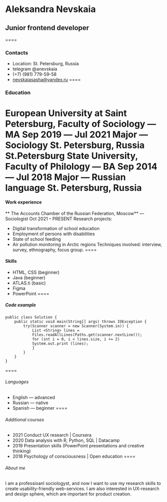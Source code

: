 # Aleksandra Nevskaia
## Junior frontend developer
====
### Contacts
* Location: St. Petersburg, Russia
* telegram @anevskaia
* (+7) (981) 779-59-58 
* nevskaiasasha@yandex.ru 
====
### Education
**European University at Saint Petersburg, Faculty of Sociology** ― MA	      **Sep 2019 ― Jul 2021**
Major ― Sociology 							    St. Petersburg, Russia
**St.Petersburg State University, Faculty of Philology** ― BA 		      **Sep 2014 ― Jul 2018**
Major ― Russian language						    St. Petersburg, Russia
====
#### Work experience
** The Accounts Chamber of the Russian Federation, Moscow** ― Sociologist
Oct 2021 – PRESENT
Research projects:
* Digital transformation of school education 
* Employment of persons with disabilities
* State of school feeding
* Air pollution monitoring in Arctic regions
Techniques involved: interview, survey, ethnography, focus group.
====
#### Skills
* HTML, CSS (beginner)
* Java (beginner)
* ATLAS.ti (basic)
* Figma 
* PowerPoint
====
##### Code example
```
public class Solution {
    public static void main(String[] args) throws IOException {
        try(Scanner scanner = new Scanner(System.in)) {
            List <String> lines = 
            Files.readAllLines(Paths.get(scanner.nextLine());
            for (int i = 0, i < lines.size, i += 2)
            System.out.print (lines);
            }
        }
    }
}
```
====
###### Languages
* English ― advanced
* Russian ― native
* Spanish ― beginner
====
###### Additional courses
* 2021
Conduct UX research | Coursera
* 2020
Data analysis with R, Python, SQL | Datacamp
* 2019
Presentation skills (PowerPoint presentations and creative thinking)
* 2018
Psychology of consciousness | Open education
====
###### About me
I am a professioanl sociologyst, and now I want to use my research skills to create usability-friendly web-services. I am also interested in UX-research and design sphere, which are important for product creation.

